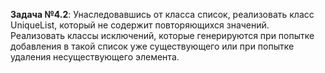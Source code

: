 ﻿**Задача №4.2**:
	Унаследовавшись от класса список,
	реализовать класс UniqueList, который не содержит повторяющихся значений.
	Реализовать классы исключений, которые генерируются при попытке добавления в такой список уже существующего
	или при попытке удаления несуществующего элемента.